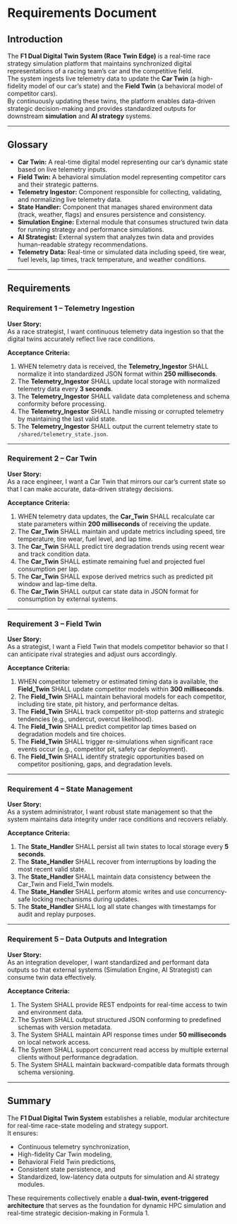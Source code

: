 # Requirements Document

## Introduction

The **F1 Dual Digital Twin System (Race Twin Edge)** is a real-time race strategy simulation platform that maintains synchronized digital representations of a racing team’s car and the competitive field.  
The system ingests live telemetry data to update the **Car Twin** (a high-fidelity model of our car’s state) and the **Field Twin** (a behavioral model of competitor cars).  
By continuously updating these twins, the platform enables data-driven strategic decision-making and provides standardized outputs for downstream **simulation** and **AI strategy** systems.

---

## Glossary

- **Car Twin:** A real-time digital model representing our car’s dynamic state based on live telemetry inputs.  
- **Field Twin:** A behavioral simulation model representing competitor cars and their strategic patterns.  
- **Telemetry Ingestor:** Component responsible for collecting, validating, and normalizing live telemetry data.  
- **State Handler:** Component that manages shared environment data (track, weather, flags) and ensures persistence and consistency.  
- **Simulation Engine:** External module that consumes structured twin data for running strategy and performance simulations.  
- **AI Strategist:** External system that analyzes twin data and provides human-readable strategy recommendations.  
- **Telemetry Data:** Real-time or simulated data including speed, tire wear, fuel levels, lap times, track temperature, and weather conditions.

---

## Requirements

### Requirement 1 – Telemetry Ingestion

**User Story:**  
As a race strategist, I want continuous telemetry data ingestion so that the digital twins accurately reflect live race conditions.

**Acceptance Criteria:**
1. WHEN telemetry data is received, the **Telemetry_Ingestor** SHALL normalize it into standardized JSON format within **250 milliseconds**.  
2. The **Telemetry_Ingestor** SHALL update local storage with normalized telemetry data every **3 seconds**.  
3. The **Telemetry_Ingestor** SHALL validate data completeness and schema conformity before processing.  
4. The **Telemetry_Ingestor** SHALL handle missing or corrupted telemetry by maintaining the last valid state.  
5. The **Telemetry_Ingestor** SHALL output the current telemetry state to `/shared/telemetry_state.json`.

---

### Requirement 2 – Car Twin

**User Story:**  
As a race engineer, I want a Car Twin that mirrors our car’s current state so that I can make accurate, data-driven strategy decisions.

**Acceptance Criteria:**
1. WHEN telemetry data updates, the **Car_Twin** SHALL recalculate car state parameters within **200 milliseconds** of receiving the update.  
2. The **Car_Twin** SHALL maintain and update metrics including speed, tire temperature, tire wear, fuel level, and lap time.  
3. The **Car_Twin** SHALL predict tire degradation trends using recent wear and track condition data.  
4. The **Car_Twin** SHALL estimate remaining fuel and projected fuel consumption per lap.  
5. The **Car_Twin** SHALL expose derived metrics such as predicted pit window and lap-time delta.  
6. The **Car_Twin** SHALL output car state data in JSON format for consumption by external systems.

---

### Requirement 3 – Field Twin

**User Story:**  
As a strategist, I want a Field Twin that models competitor behavior so that I can anticipate rival strategies and adjust ours accordingly.

**Acceptance Criteria:**
1. WHEN competitor telemetry or estimated timing data is available, the **Field_Twin** SHALL update competitor models within **300 milliseconds**.  
2. The **Field_Twin** SHALL maintain behavioral models for each competitor, including tire state, pit history, and performance deltas.  
3. The **Field_Twin** SHALL track competitor pit-stop patterns and strategic tendencies (e.g., undercut, overcut likelihood).  
4. The **Field_Twin** SHALL predict competitor lap times based on degradation models and tire choices.  
5. The **Field_Twin** SHALL trigger re-simulations when significant race events occur (e.g., competitor pit, safety car deployment).  
6. The **Field_Twin** SHALL identify strategic opportunities based on competitor positioning, gaps, and degradation levels.

---

### Requirement 4 – State Management

**User Story:**  
As a system administrator, I want robust state management so that the system maintains data integrity under race conditions and recovers reliably.

**Acceptance Criteria:**
1. The **State_Handler** SHALL persist all twin states to local storage every **5 seconds**.  
2. The **State_Handler** SHALL recover from interruptions by loading the most recent valid state.  
3. The **State_Handler** SHALL maintain data consistency between the Car_Twin and Field_Twin models.  
4. The **State_Handler** SHALL perform atomic writes and use concurrency-safe locking mechanisms during updates.  
5. The **State_Handler** SHALL log all state changes with timestamps for audit and replay purposes.

---

### Requirement 5 – Data Outputs and Integration

**User Story:**  
As an integration developer, I want standardized and performant data outputs so that external systems (Simulation Engine, AI Strategist) can consume twin data effectively.

**Acceptance Criteria:**
1. The System SHALL provide REST endpoints for real-time access to twin and environment data.  
2. The System SHALL output structured JSON conforming to predefined schemas with version metadata.  
3. The System SHALL maintain API response times under **50 milliseconds** on local network access.  
4. The System SHALL support concurrent read access by multiple external clients without performance degradation.  
5. The System SHALL maintain backward-compatible data formats through schema versioning.

---

## Summary

The **F1 Dual Digital Twin System** establishes a reliable, modular architecture for real-time race-state modeling and strategy support.  
It ensures:  
- Continuous telemetry synchronization,  
- High-fidelity Car Twin modeling,  
- Behavioral Field Twin predictions,  
- Consistent state persistence, and  
- Standardized, low-latency data outputs for simulation and AI strategy modules.  

These requirements collectively enable a **dual-twin, event-triggered architecture** that serves as the foundation for dynamic HPC simulation and real-time strategic decision-making in Formula 1.
